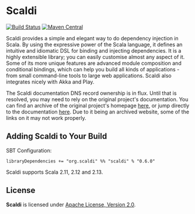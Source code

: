 Scaldi
========

[![Build Status](https://travis-ci.org/scaldi/scaldi.svg?branch=master)](https://travis-ci.org/scaldi/scaldi)
[![Maven Central](https://maven-badges.herokuapp.com/maven-central/org.scaldi/scaldi_2.13/badge.svg)](https://maven-badges.herokuapp.com/maven-central/org.scaldi/scaldi_2.13)

Scaldi provides a simple and elegant way to do dependency injection in Scala.
By using the expressive power of the Scala language, it defines an intuitive and
idiomatic DSL for binding and injecting dependencies. It is a highly extensible
library; you can easily customise almost any aspect of it. Some of its more unique
features are advanced module composition and conditional bindings, which can
help you build all kinds of applications - from small command-line tools to
large web applications. Scaldi also integrates nicely with Akka and Play.

The Scaldi documentation DNS record ownership is in flux.
Until that is resolved, you may need to rely on the original project's documentation.
You can find an archive of the original project's homepage
[here](https://web.archive.org/web/20190616212058/http://scaldi.org/), or jump directly
to the documentation
[here](https://web.archive.org/web/20190618005634/http://scaldi.org/learn). Due to it
being an archived website, some of the links on it may not work properly.

## Adding Scaldi to Your Build

SBT Configuration:

```sbtshell
libraryDependencies += "org.scaldi" %% "scaldi" % "0.6.0"
```

Scaldi supports Scala 2.11, 2.12 and 2.13.

## License

**Scaldi** is licensed under [Apache License, Version 2.0](http://www.apache.org/licenses/LICENSE-2.0).
